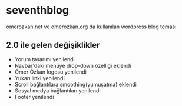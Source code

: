 seventhblog
===========

omerozkan.net ve omerozkan.org da kullanılan wordpress blog teması

2.0 ile gelen değişiklikler
--------------

* Yorum tasarımı yenilendi
* Navbar'daki menüye drop-down özelliği eklendi
* Ömer Özkan logosu yenilendi
* Yukarı linki yenilendi
* Scroll bağlantılara smoothing(yumuşatma) eklendi
* Sosyal medya bağlantıları yenilendi
* Footer yenilendi